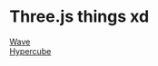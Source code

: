 # Three.js things xd

[Wave](https://sanchyy.github.io/animeishon/wave)  
[Hypercube](https://sanchyy.github.io/animeishon/hypercube)

